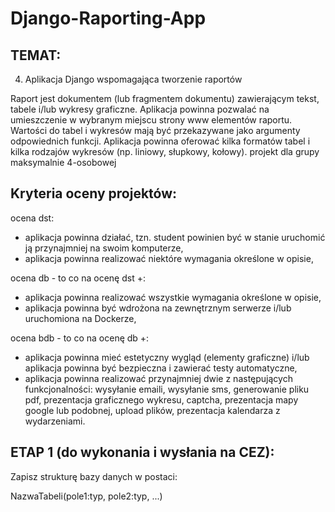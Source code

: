 # Django-Raporting-App


## TEMAT:

4) Aplikacja Django wspomagająca tworzenie raportów

Raport jest dokumentem (lub fragmentem dokumentu) zawierającym tekst, tabele i/lub wykresy graficzne. Aplikacja powinna pozwalać na umieszczenie w wybranym miejscu strony www elementów raportu. Wartości do tabel i wykresów mają być przekazywane jako argumenty odpowiednich funkcji. Aplikacja powinna oferować kilka formatów tabel i kilka rodzajów wykresów (np. liniowy, słupkowy, kołowy).
projekt dla grupy maksymalnie 4-osobowej


## Kryteria oceny projektów:

ocena dst:
- aplikacja powinna działać, tzn. student powinien być w stanie uruchomić ją przynajmniej na swoim komputerze,
- aplikacja powinna realizować niektóre wymagania określone w opisie,

ocena db - to co na ocenę dst +:
- aplikacja powinna realizować wszystkie wymagania określone w opisie,
- aplikacja powinna być wdrożona na zewnętrznym serwerze i/lub uruchomiona na Dockerze,

ocena bdb - to co na ocenę db +:
- aplikacja powinna mieć estetyczny wygląd (elementy graficzne) i/lub aplikacja powinna być bezpieczna i zawierać testy automatyczne,
- aplikacja powinna realizować przynajmniej dwie z następujących funkcjonalności: wysyłanie emaili, wysyłanie sms, generowanie pliku pdf, prezentacja graficznego wykresu, captcha, prezentacja mapy google lub podobnej, upload plików, prezentacja kalendarza z wydarzeniami.

## ETAP 1 (do wykonania i wysłania na CEZ):

Zapisz strukturę bazy danych w postaci:

NazwaTabeli(pole1:typ, pole2:typ, ...)
